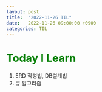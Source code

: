 ```yaml
---
layout: post
title:  "2022-11-26 TIL"
date:   2022-11-26 09:00:00 +0900
categories: TIL
---
```


<span style="color:green"> Today I Learn  </span>
=====================================================

1. ERD 작성법, DB설계법
2. 큐 알고리즘



